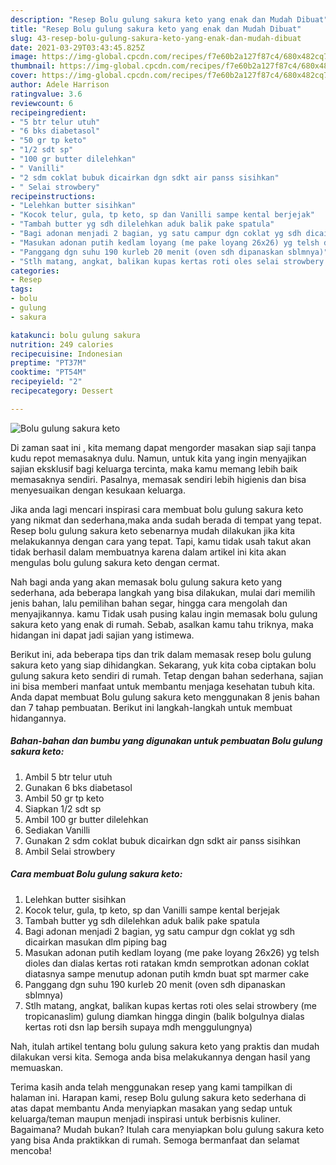```yaml
---
description: "Resep Bolu gulung sakura keto yang enak dan Mudah Dibuat"
title: "Resep Bolu gulung sakura keto yang enak dan Mudah Dibuat"
slug: 43-resep-bolu-gulung-sakura-keto-yang-enak-dan-mudah-dibuat
date: 2021-03-29T03:43:45.825Z
image: https://img-global.cpcdn.com/recipes/f7e60b2a127f87c4/680x482cq70/bolu-gulung-sakura-keto-foto-resep-utama.jpg
thumbnail: https://img-global.cpcdn.com/recipes/f7e60b2a127f87c4/680x482cq70/bolu-gulung-sakura-keto-foto-resep-utama.jpg
cover: https://img-global.cpcdn.com/recipes/f7e60b2a127f87c4/680x482cq70/bolu-gulung-sakura-keto-foto-resep-utama.jpg
author: Adele Harrison
ratingvalue: 3.6
reviewcount: 6
recipeingredient:
- "5 btr telur utuh"
- "6 bks diabetasol"
- "50 gr tp keto"
- "1/2 sdt sp"
- "100 gr butter dilelehkan"
- " Vanilli"
- "2 sdm coklat bubuk dicairkan dgn sdkt air panss sisihkan"
- " Selai strowbery"
recipeinstructions:
- "Lelehkan butter sisihkan"
- "Kocok telur, gula, tp keto, sp dan Vanilli sampe kental berjejak"
- "Tambah butter yg sdh dilelehkan aduk balik pake spatula"
- "Bagi adonan menjadi 2 bagian, yg satu campur dgn coklat yg sdh dicairkan masukan dlm piping bag"
- "Masukan adonan putih kedlam loyang (me pake loyang 26x26) yg telsh dioles dan dialas kertas roti ratakan kmdn semprotkan adonan coklat diatasnya sampe menutup adonan putih kmdn buat spt marmer cake"
- "Panggang dgn suhu 190 kurleb 20 menit (oven sdh dipanaskan sblmnya)"
- "Stlh matang, angkat, balikan kupas kertas roti oles selai strowbery (me tropicanaslim) gulung diamkan hingga dingin (balik bolgulnya dialas kertas roti dsn lap bersih supaya mdh menggulungnya)"
categories:
- Resep
tags:
- bolu
- gulung
- sakura

katakunci: bolu gulung sakura 
nutrition: 249 calories
recipecuisine: Indonesian
preptime: "PT37M"
cooktime: "PT54M"
recipeyield: "2"
recipecategory: Dessert

---
```



![Bolu gulung sakura keto](https://img-global.cpcdn.com/recipes/f7e60b2a127f87c4/680x482cq70/bolu-gulung-sakura-keto-foto-resep-utama.jpg)

Di zaman  saat ini , kita memang dapat mengorder masakan siap saji tanpa kudu repot memasaknya dulu. Namun, untuk kita yang ingin menyajikan sajian eksklusif bagi keluarga tercinta, maka kamu memang lebih baik memasaknya sendiri. Pasalnya, memasak sendiri lebih higienis dan bisa menyesuaikan dengan kesukaan keluarga.

Jika anda lagi mencari inspirasi cara membuat bolu gulung sakura keto yang nikmat dan sederhana,maka anda sudah berada di tempat yang tepat. Resep bolu gulung sakura keto  sebenarnya mudah dilakukan jika kita melakukannya dengan cara yang tepat. Tapi, kamu tidak usah takut akan tidak berhasil dalam membuatnya 
karena dalam artikel ini kita akan mengulas bolu gulung sakura keto dengan cermat.  



Nah bagi anda yang akan memasak bolu gulung sakura keto yang sederhana, ada beberapa langkah yang bisa dilakukan, mulai dari memilih jenis bahan, lalu pemilihan bahan segar, hingga cara mengolah dan menyajikannya. kamu Tidak usah pusing kalau ingin memasak bolu gulung sakura keto yang enak di rumah. Sebab, asalkan kamu  tahu triknya, maka hidangan ini dapat jadi sajian yang istimewa.

Berikut ini, ada beberapa tips dan trik dalam memasak resep bolu gulung sakura keto yang siap dihidangkan. Sekarang, yuk kita coba ciptakan bolu gulung sakura keto sendiri di rumah. Tetap dengan bahan sederhana, sajian ini bisa memberi manfaat untuk membantu menjaga kesehatan tubuh kita. Anda dapat membuat Bolu gulung sakura keto menggunakan 8 jenis bahan dan 7 tahap pembuatan. Berikut ini langkah-langkah untuk membuat hidangannya.

<!--inarticleads1-->

##### Bahan-bahan dan bumbu yang digunakan untuk pembuatan Bolu gulung sakura keto:

1. Ambil 5 btr telur utuh
1. Gunakan 6 bks diabetasol
1. Ambil 50 gr tp keto
1. Siapkan 1/2 sdt sp
1. Ambil 100 gr butter dilelehkan
1. Sediakan  Vanilli
1. Gunakan 2 sdm coklat bubuk dicairkan dgn sdkt air panss sisihkan
1. Ambil  Selai strowbery




<!--inarticleads2-->

##### Cara membuat Bolu gulung sakura keto:

1. Lelehkan butter sisihkan
1. Kocok telur, gula, tp keto, sp dan Vanilli sampe kental berjejak
1. Tambah butter yg sdh dilelehkan aduk balik pake spatula
1. Bagi adonan menjadi 2 bagian, yg satu campur dgn coklat yg sdh dicairkan masukan dlm piping bag
1. Masukan adonan putih kedlam loyang (me pake loyang 26x26) yg telsh dioles dan dialas kertas roti ratakan kmdn semprotkan adonan coklat diatasnya sampe menutup adonan putih kmdn buat spt marmer cake
1. Panggang dgn suhu 190 kurleb 20 menit (oven sdh dipanaskan sblmnya)
1. Stlh matang, angkat, balikan kupas kertas roti oles selai strowbery (me tropicanaslim) gulung diamkan hingga dingin (balik bolgulnya dialas kertas roti dsn lap bersih supaya mdh menggulungnya)




Nah, itulah artikel tentang  bolu gulung sakura keto  yang praktis dan mudah dilakukan versi kita. Semoga anda bisa melakukannya dengan hasil yang memuaskan. 

Terima kasih anda telah menggunakan resep yang kami tampilkan di halaman ini. Harapan kami, resep  Bolu gulung sakura keto sederhana di atas dapat membantu Anda menyiapkan masakan yang sedap untuk keluarga/teman maupun menjadi inspirasi untuk berbisnis kuliner. Bagaimana? Mudah bukan? Itulah cara menyiapkan bolu gulung sakura keto yang bisa Anda praktikkan di rumah. Semoga bermanfaat dan selamat mencoba!

